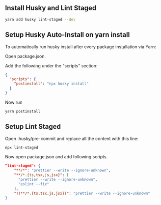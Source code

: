 ## Install Husky and Lint Staged

```bash
yarn add husky lint-staged --dev
```

## Setup Husky Auto-Install on yarn install

To automatically run husky install after every package installation via Yarn:

Open package.json.

Add the following under the "scripts" section:

```json
{
  "scripts": {
    "postinstall": "npx husky install"
  }
}
```

Now run

```bash
yarn postinstall
```

## Setup Lint Staged

Open .husky/pre-commit and replace all the content with this line:

```txt
npx lint-staged
```

Now open package.json and add following scripts.

```json
"lint-staged": {
    "**/*": "prettier --write --ignore-unknown",
    "**/*.{ts,tsx,js,jsx}": [
      "prettier --write --ignore-unknown",
      "eslint --fix"
    ],
    "!(**/*.{ts,tsx,js,jsx})": "prettier --write --ignore-unknown"
}
```
